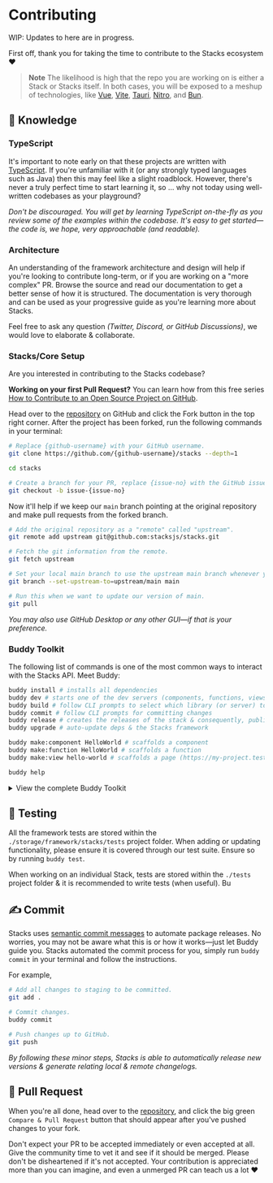 # Contributing

WIP: Updates to here are in progress.

First off, thank you for taking the time to contribute to the Stacks ecosystem ❤️

> **Note**
> The likelihood is high that the repo you are working on is either a Stack or Stacks itself. In both cases, you will be exposed to a meshup of technologies, like [Vue][vue], [Vite][vite], [Tauri][tauri], [Nitro][nitro], and [Bun][bun].

## 💭 Knowledge

### TypeScript

It's important to note early on that these projects are written with [TypeScript][typescript]. If you're unfamiliar with it (or any strongly typed languages such as Java) then this may feel like a slight roadblock. However, there's never a truly perfect time to start learning it, so ... why not today using well-written codebases as your playground?

_Don't be discouraged. You will get by learning TypeScript on-the-fly as you review some of the examples within the codebase. It's easy to get started—the code is, we hope, very approachable (and readable)._

### Architecture

An understanding of the framework architecture and design will help if you're looking to contribute long-term, or if you are working on a "more complex" PR. Browse the source and read our documentation to get a better sense of how it is structured. The documentation is very thorough and can be used as your progressive guide as you're learning more about Stacks.

Feel free to ask any question _(Twitter, Discord, or GitHub Discussions)_, we would love to elaborate & collaborate.

### Stacks/Core Setup

Are you interested in contributing to the Stacks codebase?

**Working on your first Pull Request?** You can learn how from this free series [How to Contribute to an Open Source Project on GitHub][pr-beginner-series].

Head over to the [repository][stacks] on GitHub and click the Fork button in the top right corner. After the project has been forked, run the following commands in your terminal:

```bash
# Replace {github-username} with your GitHub username.
git clone https://github.com/{github-username}/stacks --depth=1

cd stacks

# Create a branch for your PR, replace {issue-no} with the GitHub issue number.
git checkout -b issue-{issue-no}
```

Now it'll help if we keep our `main` branch pointing at the original repository and make
pull requests from the forked branch.

```bash
# Add the original repository as a "remote" called "upstream".
git remote add upstream git@github.com:stacksjs/stacks.git

# Fetch the git information from the remote.
git fetch upstream

# Set your local main branch to use the upstream main branch whenever you run `git pull`.
git branch --set-upstream-to=upstream/main main

# Run this when we want to update our version of main.
git pull
```

_You may also use GitHub Desktop or any other GUI—if that is your preference._

### Buddy Toolkit

The following list of commands is one of the most common ways to interact with the Stacks API. Meet Buddy:

```bash
buddy install # installs all dependencies
buddy dev # starts one of the dev servers (components, functions, views, desktop or docs)
buddy build # follow CLI prompts to select which library (or server) to build
buddy commit # follow CLI prompts for committing changes
buddy release # creates the releases of the stack & consequently, publishes them (to npm)
buddy upgrade # auto-update deps & the Stacks framework

buddy make:component HelloWorld # scaffolds a component
buddy make:function HelloWorld # scaffolds a function
buddy make:view hello-world # scaffolds a page (https://my-project.test/hello-world)

buddy help
```

<details>
<summary>View the complete Buddy Toolkit</summary>

```bash
buddy --help # view help menu
buddy install # installs your dependencies
buddy fresh # fresh reinstall of all deps
buddy update # auto-update deps & the Stacks framework

buddy --version # get the Stacks version
buddy --help # view help menu

# if you need any more info to any command listed here, you may suffix
# any of them via the "help option", i.e. `buddy command --help`

buddy dev # starts one of the dev servers (components, functions, views, or docs)
buddy dev:components # starts local playground dev server
buddy dev:desktop # starts the Desktop playground
buddy dev:views # starts local playground views dev server
buddy dev:functions # stubs local the functions
buddy dev:docs # starts local docs dev server

# for Laravel folks, `serve` may ring more familiar than the `dev` name. Hence, we aliased it:
buddy serve # starts one of the dev servers (components, functions, viewsviews, or docs)
buddy serve:components # starts local playground dev server
buddy serve:views # starts local playground views dev server
buddy serve:functions # stubs local the functions
buddy serve:docs # starts local docs dev server

# sets your application key
buddy key:generate

buddy make:stack project
buddy make:component HelloWorld
buddy make:function hello-world
buddy make:view hello-world
buddy make:lang de
buddy make:database cars
buddy make:table brands
buddy make:migration create_cars_table
buddy make:factory cars

buddy lint # runs linter
buddy lint:fix # runs linter and fixes issues

buddy commit # follow CLI prompts for committing staged changes
buddy release # creates the releases for the stack & triggers the Release Action (workflow)
buddy changelog # generates CHANGELOG.md

# building for production (e.g. npm, Vercel, Netlify, et al.)
buddy build # select a specific build (follow CLI prompts)
buddy build:components # builds Vue component library & Web Component library
buddy build:functions # builds function library
buddy build:vue-components # builds Vue 2 & 3-ready Component library
buddy build:web-components # builds framework agnostic Web Component library (i.e. Custom Elements)
buddy build:views # builds views

# when deploying your app/s
buddy deploy:docs
buddy deploy:functions
buddy deploy:views

# select the example to run (follow CLI prompts)
buddy example

# test your stack
buddy test # runs test suite (unit & e2e)
buddy test:coverage # runs test coverage
buddy test:types # runs typecheck
```

</details>

## 🧪 Testing

All the framework tests are stored within the `./storage/framework/stacks/tests` project folder. When adding or updating functionality, please ensure it is covered through our test suite. Ensure so by running `buddy test`.

When working on an individual Stack, tests are stored within the `./tests` project folder & it is recommended to write tests (when useful). Bu

## ✍️ Commit

Stacks uses [semantic commit messages][semantic-commit-style] to automate package releases. No worries, you may not be aware what this is or how it works—just let Buddy guide you.  Stacks automated the commit process for you, simply run `buddy commit` in your terminal and follow the instructions.

For example,

```bash
# Add all changes to staging to be committed.
git add .

# Commit changes.
buddy commit

# Push changes up to GitHub.
git push
```

_By following these minor steps, Stacks is able to automatically release new versions & generate relating local & remote changelogs._

## 🎉 Pull Request

When you're all done, head over to the [repository][stacks], and click the big green `Compare & Pull Request` button that should appear after you've pushed changes to your fork.

Don't expect your PR to be accepted immediately or even accepted at all. Give the community time to vet it and see if it should be merged. Please don't be disheartened if it's not accepted. Your contribution is appreciated more than you can imagine, and even a unmerged PR can teach us a lot ❤️

[typescript]: https://www.typescriptlang.org
[vue]: https://vuejs.org/
[vite]: https://vitejs.dev/
[tauri]: https://tauri.app/
[nitro]: https://nitro.unjs.io/
[bun]: https://bun.sh/
[stacks]: https://github.com/stacksjs/stacks
[semantic-commit-style]: https://gist.github.com/joshbuchea/6f47e86d2510bce28f8e7f42ae84c716
[pr-beginner-series]: https://app.egghead.io/courses/how-to-contribute-to-an-open-source-project-on-github
